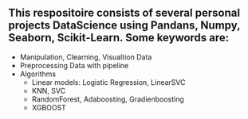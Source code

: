 ## This respositoire consists of several personal projects DataScience using Pandans, Numpy, Seaborn, Scikit-Learn. Some keywords are:
- Manipulation, Clearning, Visualtion Data
- Preprocessing Data with pipeline
- Algorithms
  + Linear models: Logistic Regression, LinearSVC
  + KNN, SVC
  + RandomForest, Adaboosting, Gradienboosting
  + XGBOOST  
